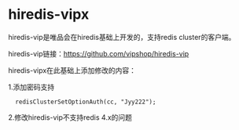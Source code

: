 # hiredis-vipx
hiredis-vip是唯品会在hiredis基础上开发的，支持redis cluster的客户端。

hiredis-vip链接：https://github.com/vipshop/hiredis-vip

hiredis-vipx在此基础上添加修改的内容：

1.添加密码支持

      redisClusterSetOptionAuth(cc, "Jyy222");
      
2.修改hiredis-vip不支持redis 4.x的问题
